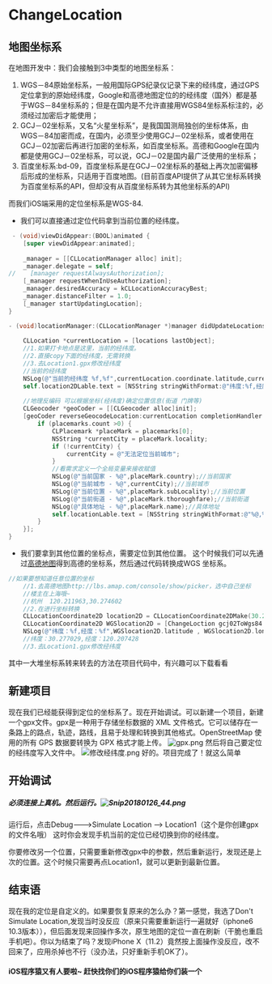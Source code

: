 # ChangeLocation


## 地图坐标系
在地图开发中：我们会接触到3中类型的地图坐标系：
1. WGS－84原始坐标系，一般用国际GPS纪录仪记录下来的经纬度，通过GPS定位拿到的原始经纬度，Google和高德地图定位的的经纬度（国外）都是基于WGS－84坐标系的；但是在国内是不允许直接用WGS84坐标系标注的，必须经过加密后才能使用；
2. GCJ－02坐标系，又名“火星坐标系”，是我国国测局独创的坐标体系，由WGS－84加密而成，在国内，必须至少使用GCJ－02坐标系，或者使用在GCJ－02加密后再进行加密的坐标系，如百度坐标系。高德和Google在国内都是使用GCJ－02坐标系，可以说，GCJ－02是国内最广泛使用的坐标系；
3. 百度坐标系:bd-09，百度坐标系是在GCJ－02坐标系的基础上再次加密偏移后形成的坐标系，只适用于百度地图。(目前百度API提供了从其它坐标系转换为百度坐标系的API，但却没有从百度坐标系转为其他坐标系的API)

而我们iOS端采用的定位坐标系是WGS-84.
- 我们可以直接通过定位代码拿到当前位置的经纬度。
```objective-c
 - (void)viewDidAppear:(BOOL)animated {
    [super viewDidAppear:animated];
    
    _manager = [[CLLocationManager alloc] init];
    _manager.delegate = self;
//    [manager requestAlwaysAuthorization];
    [_manager requestWhenInUseAuthorization];
    _manager.desiredAccuracy = kCLLocationAccuracyBest;
    _manager.distanceFilter = 1.0;
    [_manager startUpdatingLocation];
}

- (void)locationManager:(CLLocationManager *)manager didUpdateLocations:(NSArray<CLLocation *> *)locations {
    
    CLLocation *currentLocation = [locations lastObject];
    //1.如果打卡地点是这里，当前的经纬度。
    //2.直接copy下面的经纬度，无需转换
    //3.去Location1.gpx修改经纬度
    //当前的经纬度
    NSLog(@"当前的经纬度 %f,%f",currentLocation.coordinate.latitude,currentLocation.coordinate.longitude);
    self.location2DLable.text = [NSString stringWithFormat:@"纬度:%f,经度:%f",currentLocation.coordinate.latitude,currentLocation.coordinate.longitude];
    
    //地理反编码 可以根据坐标(经纬度)确定位置信息(街道 门牌等)
    CLGeocoder *geoCoder = [[CLGeocoder alloc]init];
    [geoCoder reverseGeocodeLocation:currentLocation completionHandler:^(NSArray<CLPlacemark *> * _Nullable placemarks, NSError * _Nullable error) {
        if (placemarks.count >0) {
            CLPlacemark *placeMark = placemarks[0];
            NSString *currentCity = placeMark.locality;
            if (!currentCity) {
                currentCity = @"无法定位当前城市";
            }
            //看需求定义一个全局变量来接收赋值
            NSLog(@"当前国家 - %@",placeMark.country);//当前国家
            NSLog(@"当前城市 - %@",currentCity);//当前城市
            NSLog(@"当前位置 - %@",placeMark.subLocality);//当前位置
            NSLog(@"当前街道 - %@",placeMark.thoroughfare);//当前街道
            NSLog(@"具体地址 - %@",placeMark.name);//具体地址
            self.locationLable.text = [NSString stringWithFormat:@"%@,%@,%@,%@,%@",placeMark.country,currentCity,placeMark.subLocality,placeMark.thoroughfare,placeMark.name];
        }
    }];
}
```
- 我们要拿到其他位置的坐标点，需要定位到其他位置。
这个时候我们可以先通过[高德地图](http://lbs.amap.com/console/show/picker)得到高德的坐标系，然后通过代码转换成WGS 坐标系。
```objective-c
//如果要想知道任意位置的坐标
    //1.去高德地图http://lbs.amap.com/console/show/picker，选中自己坐标
    //楼主在上海哦~
    //杭州  120.211963,30.274602 
    //2.在进行坐标转换
    CLLocationCoordinate2D location2D = CLLocationCoordinate2DMake(30.274602, 120.211963);
    CLLocationCoordinate2D WGSlocation2D = [ChangeLoction gcj02ToWgs84:location2D];
    NSLog(@"纬度：%f,经度：%f",WGSlocation2D.latitude , WGSlocation2D.longitude);
    //纬度：30.277029,经度：120.207428
    //3.去Location1.gpx修改经纬度
```
其中一大堆坐标系转来转去的方法在项目代码中，有兴趣可以下载看看
## 新建项目
现在我们已经能获得到定位的坐标系了。现在开始调试。可以新建一个项目，新建一个gpx文件。gpx是一种用于存储坐标数据的 XML 文件格式。它可以储存在一条路上的路点，轨迹，路线，且易于处理和转换到其他格式。OpenStreetMap 使用的所有 GPS 数据要转换为 GPX 格式才能上传。
![gpx.png](http://upload-images.jianshu.io/upload_images/2868618-b4069da23ccbb720.png?imageMogr2/auto-orient/strip%7CimageView2/2/w/1240)
然后将自己要定位的经纬度写入文件中。
![修改经纬度.png](http://upload-images.jianshu.io/upload_images/2868618-5235f249332aea00.png?imageMogr2/auto-orient/strip%7CimageView2/2/w/1240)
好的。项目完成了！就这么简单
## 开始调试
##### 必须连接上真机。然后运行。![Snip20180126_44.png](http://upload-images.jianshu.io/upload_images/2868618-6dc6e6576ac8e424.png?imageMogr2/auto-orient/strip%7CimageView2/2/w/1240)
运行后，点击Debug--->Simulate Location --> Location1（这个是你创建gpx的文件名哦）
这时你会发现手机当前的定位已经切换到你的经纬度。

你要修改另一个位置，只需要重新修改gpx中的参数，然后重新运行，发现还是上次的位置。这个时候只需要再点Location1，就可以更新到最新位置。
## 结束语
现在我的定位是自定义的。如果要恢复原来的怎么办？第一感觉，我选了Don't Simulate Location,发现当时没反应（原来只需要重新运行一遍就好（iphone6 10.3版本）），但后面发现来回操作多次，原生地图的定位一直在刷新（干脆也重启手机吧）。你以为结束了吗？发现iPhone X（11.2）竟然按上面操作没反应，改不回来了，应用杀掉也不行（没办法，只好重新手机OK了）。

#### iOS程序猿又有人要啦~ 赶快找你们的iOS程序猿给你们装一个
